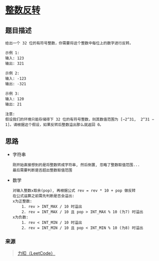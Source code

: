 # [整数反转](https://leetcode-cn.com/problems/reverse-integer/)

## 题目描述
    给出一个 32 位的有符号整数，你需要将这个整数中每位上的数字进行反转。

    示例 1:
    输入: 123
    输出: 321

    示例 2:
    输入: -123
    输出: -321

    示例 3:
    输入: 120
    输出: 21

    注意:
    假设我们的环境只能存储得下 32 位的有符号整数，则其数值范围为 [−2^31,  2^31 − 1]。请根据这个假设，如果反转后整数溢出那么就返回 0。

## 思路
- 字符串
    ```
    刚开始直接想到的是将整数转成字符串, 然后倒置, 忽略了整数取值范围...
    最后需要判断是否超出整数取值范围
    ```

- 数学
    ```
    对输入整数x取余(pop), 再根据公式 rev = rev * 10 + pop 做反转
    在公式运算之前需先判断是否会溢出:
    x为正整数:
        1. rev > INT_MAX / 10 时溢出
        2. rev = INT_MAX / 10 且 pop > INT_MAX % 10 (为7) 时溢出
    x为负数:
        1. rev < INT_MIN / 10 时溢出
        2. rev = INT_MIN / 10 且 pop < INT_MIN % 10 (为8) 时溢出
    ```

### 来源
> [力扣（LeetCode）](https://leetcode-cn.com/)